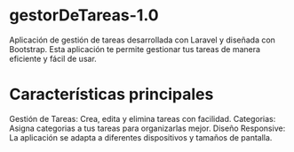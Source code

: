 # gestorDeTareas-1.0

Aplicación de gestión de tareas desarrollada con Laravel y diseñada con Bootstrap. 
Esta aplicación te permite gestionar tus tareas de manera eficiente y fácil de usar.

# Características principales
Gestión de Tareas: Crea, edita y elimina tareas con facilidad.
Categorias: Asigna categorias a tus tareas para organizarlas mejor.
Diseño Responsive: La aplicación se adapta a diferentes dispositivos y tamaños de pantalla.